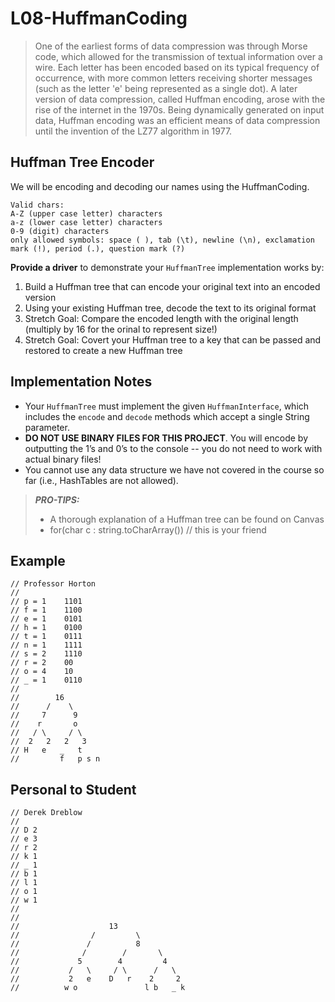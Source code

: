 # L08-HuffmanCoding

> One of the earliest forms of data compression was through Morse code, which allowed for the transmission of textual information over a wire. Each letter has been encoded based on its typical frequency of occurrence, with more common letters receiving shorter messages (such as the letter 'e' being represented as a single dot). A later version of data compression, called Huffman encoding, arose with the rise of the internet in the 1970s. Being dynamically generated on input data, Huffman encoding was an efficient means of data compression until the invention of the LZ77 algorithm in 1977.

## Huffman Tree Encoder
We will be encoding and decoding our names using the HuffmanCoding.

```
Valid chars:
A-Z (upper case letter) characters
a-z (lower case letter) characters
0-9 (digit) characters
only allowed symbols: space ( ), tab (\t), newline (\n), exclamation mark (!), period (.), question mark (?)
```

**Provide a driver** to demonstrate your `HuffmanTree` implementation works by:
1. Build a Huffman tree that can encode your original text into an encoded version
2. Using your existing Huffman tree, decode the text to its original format
3. Stretch Goal: Compare the encoded length with the original length (multiply by 16 for the orinal to represent size!)
4. Stretch Goal: Covert your Huffman tree to a key that can be passed and restored to create a new Huffman tree

## Implementation Notes
- Your `HuffmanTree` must implement the given `HuffmanInterface`, which includes the `encode` and `decode` methods which accept a single String parameter.
- **DO NOT USE BINARY FILES FOR THIS PROJECT**. You will encode by outputting the 1’s and 0’s to the console -- you do not need to work with actual binary files!
- You cannot use any data structure we have not covered in the course so far (i.e., HashTables are not allowed).

> ***PRO-TIPS:***
> - A thorough explanation of a Huffman tree can be found on Canvas
> - for(char c : string.toCharArray()) // this is your friend

## Example ##
```
// Professor Horton
//
// p = 1    1101
// f = 1    1100
// e = 1    0101
// h = 1    0100
// t = 1    0111
// n = 1    1111
// s = 2    1110
// r = 2    00
// o = 4    10
// _ = 1    0110
//
//        16
//      /    \
//     7      9
//    r       o
//   / \     / \
//  2   2   2   3
// H   e   _   t
//         f   p s n
```

## Personal to Student ##
```
// Derek Dreblow
//
// D 2
// e 3
// r 2
// k 1
// _ 1
// b 1
// l 1
// o 1
// w 1
//
//
//                    13
//                /         \
//               /          8
//              /        /       \
//             5        4         4
//           /   \     / \      /   \
//           2   e    D   r    2     2
//          w o               l b   _ k
```